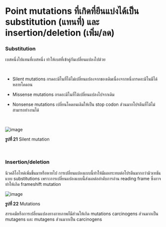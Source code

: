 # Point mutations ที่เกิดที่ยีนแบ่งได้เป็น substitution (แทนที่) และ insertion/deletion (เพิ่ม/ลด)

### Substitution

เบสหนึ่งไปแทนที่เบสหนึ่ง ทำให้เบสที่เข้าคู่กันเปลี่ยนแปลงไปด้วย

</br>


+ Silent mutations กรดอะมิโนที่ได้ไม่เปลี่ยนแปลงจากของเดิมเนื่องจากหนึ่งกรดอะมิโนมีได้หลายโคดอน

+ Missense mutations กรดอะมิโนที่ได้เปลี่ยนแปลงไปจากเดิม

+ Nonsense mutations เปลี่ยนโคดอนเดิมให้เป็น stop codon ส่วนมากโปรตีนที่ได้ไม่สามารถทำงานได้

</br>


![image](https://github.com/mdetcharoen/etc/assets/70691598/be797a9f-6a41-441d-b9aa-3ece9de40814)

**รูปที่ 21** Silent mutation

</br>

### Insertion/deletion

นิวคลีโอไทด์เพิ่มขึ้นมาหรือหายไป การเปลี่ยนแปลงแบบนี้ทำให้มีผลกระทบต่อโปรตีนมากกว่ามิวเทชันแบบ substitutions เพราะการเปลี่ยนแปลงแบบนี้ส่งผลต่อลำดับการอ่าน reading frame ซึ่งอาจทำให้เกิด frameshift mutation

![image](https://github.com/mdetcharoen/etc/assets/70691598/a0a05d33-26d9-4706-b3a8-b158e5e210f6)

**รูปที่ 22** Mutations

สารเคมีหรือการเปลี่ยนแปลงทางกายภาพก็มีส่วนให้เกิด mutations carcinogens ส่วนมากเป็น mutagens และ mutagens ส่วนมากเป็น carcinogens

</br>